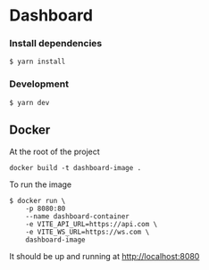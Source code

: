 # Dashboard

### Install dependencies
```pwsh
$ yarn install
```

### Development
```pwsh
$ yarn dev
```

## Docker
At the root of the project
```
docker build -t dashboard-image .
```
To run the image
```pwsh
$ docker run \
    -p 8080:80
    --name dashboard-container
    -e VITE_API_URL=https://api.com \
    -e VITE_WS_URL=https://ws.com \
    dashboard-image
```

It should be up and running at [http://localhost:8080](http://localhost:8080)
